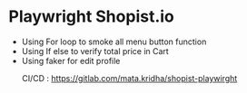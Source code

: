 <h1>Playwright Shopist.io</h1>

<ul><li>Using For loop to smoke all menu button function</li>
<li>Using If else to verify total price in Cart</li>
<li>Using faker for edit profile</li>

CI/CD : https://gitlab.com/mata.kridha/shopist-playwirght
